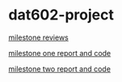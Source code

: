 # dat602-project
 
[milestone reviews](https://github.com/Phillip-D-Shields/dat602-project/tree/main/Reviews)

[milestone one report and code](https://github.com/Phillip-D-Shields/dat602-project/tree/main/MS1)

[milestone two report and code](https://github.com/Phillip-D-Shields/dat602-project/tree/main/MS2)

